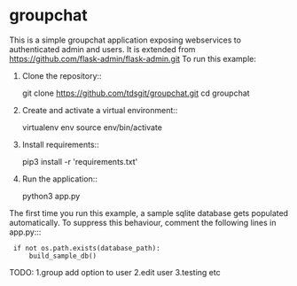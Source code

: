 # groupchat

This is a simple groupchat application exposing webservices to authenticated admin and users.
It is extended from https://github.com/flask-admin/flask-admin.git
To run this example:

1. Clone the repository::

     git clone https://github.com/tdsgit/groupchat.git
     cd groupchat

2. Create and activate a virtual environment::

     virtualenv env
     source env/bin/activate

3. Install requirements::

     pip3 install -r 'requirements.txt'

4. Run the application::

     python3 app.py

The first time you run this example, a sample sqlite database gets populated automatically. To suppress this behaviour,
comment the following lines in app.py:::

     if not os.path.exists(database_path):
         build_sample_db()

TODO:
1.group add option to user
2.edit user
3.testing
etc
